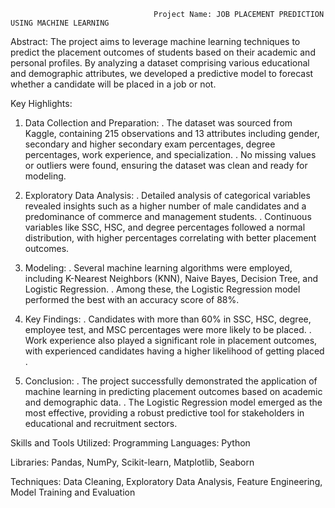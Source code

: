                                     Project Name: JOB PLACEMENT PREDICTION USING MACHINE LEARNING
                                    
Abstract:
The project aims to leverage machine learning techniques to predict the placement outcomes of students based on their academic and personal profiles. By analyzing a dataset comprising various educational and demographic attributes, we developed a predictive model to forecast whether a candidate will be placed in a job or not.

Key Highlights:

1. Data Collection and Preparation:
. The dataset was sourced from Kaggle, containing 215 observations and 13 attributes including gender, secondary and higher secondary exam percentages, degree percentages, work experience, and specialization​​.
. No missing values or outliers were found, ensuring the dataset was clean and ready for modeling​​.

2. Exploratory Data Analysis:
. Detailed analysis of categorical variables revealed insights such as a higher number of male candidates and a predominance of commerce and management students.
. Continuous variables like SSC, HSC, and degree percentages followed a normal distribution, with higher percentages correlating with better placement outcomes​​.

3. Modeling:
. Several machine learning algorithms were employed, including K-Nearest Neighbors (KNN), Naive Bayes, Decision Tree, and Logistic Regression.
. Among these, the Logistic Regression model performed the best with an accuracy score of 88%​​.

4. Key Findings:
. Candidates with more than 60% in SSC, HSC, degree, employee test, and MSC percentages were more likely to be placed.
. Work experience also played a significant role in placement outcomes, with experienced candidates having a higher likelihood of getting placed​​.

5. Conclusion:
. The project successfully demonstrated the application of machine learning in predicting placement outcomes based on academic and demographic data.
. The Logistic Regression model emerged as the most effective, providing a robust predictive tool for stakeholders in educational and recruitment sectors​​.

Skills and Tools Utilized:
Programming Languages: Python

Libraries: Pandas, NumPy, Scikit-learn, Matplotlib, Seaborn

Techniques: Data Cleaning, Exploratory Data Analysis, Feature Engineering, Model Training and Evaluation
